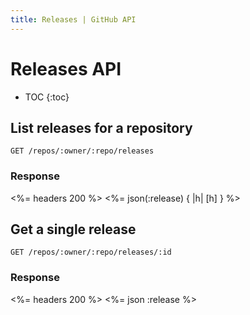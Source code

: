 ```yaml
---
title: Releases | GitHub API
---
```


# Releases API

* TOC
{:toc}

## List releases for a repository

    GET /repos/:owner/:repo/releases

### Response

<%= headers 200 %>
<%= json(:release) { |h| [h] } %>

## Get a single release

    GET /repos/:owner/:repo/releases/:id

### Response

<%= headers 200 %>
<%= json :release %>
